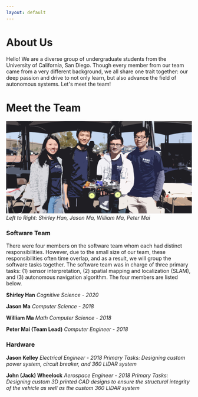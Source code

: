 ```yaml
---
layout: default
---
```


# About Us

Hello! We are a diverse group of undergraduate students from the University of
California, San Diego. Though every member from our team came from a
very different background, we all share one trait together: our deep
passion and drive to not only learn, but also advance the field of autonomous
systems. Let's meet the team!

# Meet the Team

![GroupPicture1](/assets/img/group_01.jpg)
*Left to Right: Shirley Han, Jason Ma, William Ma, Peter Mai*

### Software Team

There were four members on the software team whom each had distinct
responsibilities. However, due to the small size of our team, these
responsibilities often time overlap, and as a result, we will group the
software tasks together. The software team was in charge of three primary tasks:
(1) sensor interpretation, (2) spatial mapping and localization (SLAM), and
(3) autonomous navigation algorithm. The four members are listed below.

**Shirley Han**
*Cognitive Science - 2020*

**Jason Ma**
*Computer Science - 2018*

**William Ma**
*Math Computer Science - 2018*

**Peter Mai (Team Lead)**
*Computer Engineer - 2018*

### Hardware

**Jason Kelley**
*Electrical Engineer - 2018
Primary Tasks: Designing custom power system, circuit breaker, and 360 LIDAR
system*

**John (Jack) Wheelock**
*Aerospace Engineer - 2018
Primary Tasks: Designing custom 3D printed CAD designs to ensure the structural
integrity of the vehicle as well as the custom 360 LIDAR system*
